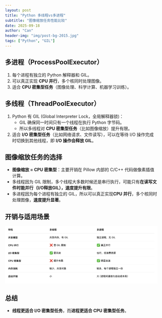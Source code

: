 ```yaml
---
layout: post
title: "Python 多线程vs多进程"
subtitle: "图像缩放任务性能比较"
date: 2025-09-18
author: "Can"
header-img: "img/post-bg-2015.jpg"
tags: ["Python", "GIL"]
---
```


## 多进程（ProcessPoolExecutor）
1. 每个进程有独立的 Python 解释器和 GIL。
2. 可以真正实现 **CPU 并行**，多个核同时处理图像。
3. 适合 **CPU 密集型任务**（图像处理、科学计算、机器学习训练）。

## 多线程（ThreadPoolExecutor）
1. Python 有 GIL (Global Interpreter Lock，全局解释器锁)：
   - GIL 确保同一时间只有一个线程在执行 Python 字节码。
   - 所以多线程对 **CPU 密集型任务**（比如图像缩放）提升有限。
2. 适合 **I/O 密集型任务**（比如网络请求、文件读写），可以在等待 I/O 操作完成时切换到其他线程，即 **I/O 操作会释放 GIL**。

## 图像缩放任务的选择
* **图像缩放 = CPU 密集型**：主要开销在 Pillow 内部的 C/C++ 代码做像素插值计算。
* 多线程因为 GIL 限制，多个线程大多数时候还是串行执行，可能只有**在读写文件时能并行（I/O释放GIL），速度提升有限**。
* 多进程因为每个进程有独立的 GIL，所以可以真正实现**CPU 并行**，多个核同时处理图像，**速度提升显著**。

## 开销与适用场景
![multi-thread-and-multi-process](/img/in-post/multi-thread-and-multi-process.png)

## 总结
* **线程更适合 I/O 密集型任务**，而**进程更适合 CPU 密集型任务**。